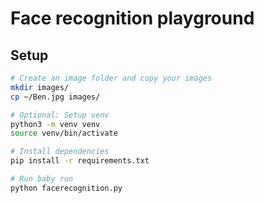 # Face recognition playground

## Setup

```bash
# Create an image folder and copy your images
mkdir images/
cp ~/Ben.jpg images/

# Optional: Setup venv
python3 -m venv venv
source venv/bin/activate

# Install dependencies
pip install -r requirements.txt

# Run baby run
python facerecognition.py
```
